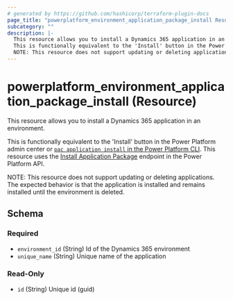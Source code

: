 ```yaml
---
# generated by https://github.com/hashicorp/terraform-plugin-docs
page_title: "powerplatform_environment_application_package_install Resource - powerplatform"
subcategory: ""
description: |-
  This resource allows you to install a Dynamics 365 application in an environment.
  This is functionally equivalent to the 'Install' button in the Power Platform admin center or pac application install in the Power Platform CLI https://docs.microsoft.com/en-us/powerapps/developer/data-platform/powerapps-cli#pac-application-install.  This resource uses the Install Application Package https://docs.microsoft.com/en-us/rest/api/power-platform/appmanagement/applications/installapplicationpackage endpoint in the Power Platform API.
  NOTE: This resource does not support updating or deleting applications.  The expected behavior is that the application is installed and remains installed until the environment is deleted.
---
```


# powerplatform_environment_application_package_install (Resource)

This resource allows you to install a Dynamics 365 application in an environment.

This is functionally equivalent to the 'Install' button in the Power Platform admin center or [`pac application install` in the Power Platform CLI](https://docs.microsoft.com/en-us/powerapps/developer/data-platform/powerapps-cli#pac-application-install).  This resource uses the [Install Application Package](https://docs.microsoft.com/en-us/rest/api/power-platform/appmanagement/applications/installapplicationpackage) endpoint in the Power Platform API.

NOTE: This resource does not support updating or deleting applications.  The expected behavior is that the application is installed and remains installed until the environment is deleted.



<!-- schema generated by tfplugindocs -->
## Schema

### Required

- `environment_id` (String) Id of the Dynamics 365 environment
- `unique_name` (String) Unique name of the application

### Read-Only

- `id` (String) Unique id (guid)
